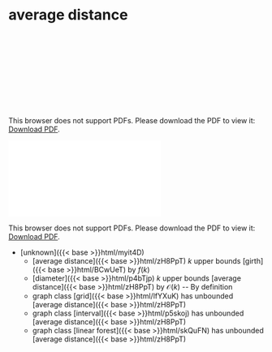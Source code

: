 # average distance




<object data="../local_zH8PpT.pdf" type="application/pdf" width="100%" height="480px"><embed src="../local_zH8PpT.pdf"><p>This browser does not support PDFs. Please download the PDF to view it: <a href="../local_zH8PpT.pdf">Download PDF</a>.</p></embed></object>


<object data="../inclusions_zH8PpT.pdf" type="application/pdf" width="100%" height="480px"><embed src="../inclusions_zH8PpT.pdf"><p>This browser does not support PDFs. Please download the PDF to view it: <a href="../inclusions_zH8PpT.pdf">Download PDF</a>.</p></embed></object>

*  [unknown]({{< base >}}html/myit4D)
    * [average distance]({{< base >}}html/zH8PpT) $k$ upper bounds [girth]({{< base >}}html/BCwUeT) by $f(k)$
    * [diameter]({{< base >}}html/p4bTjp) $k$ upper bounds [average distance]({{< base >}}html/zH8PpT) by $\mathcal O(k)$ -- By definition
    * graph class [grid]({{< base >}}html/lfYXuK) has unbounded [average distance]({{< base >}}html/zH8PpT)
    * graph class [interval]({{< base >}}html/p5skoj) has unbounded [average distance]({{< base >}}html/zH8PpT)
    * graph class [linear forest]({{< base >}}html/skQuFN) has unbounded [average distance]({{< base >}}html/zH8PpT)
